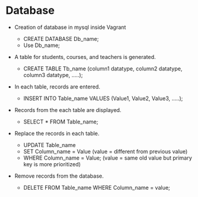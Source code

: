 # Database
- Creation of database in mysql inside Vagrant
  - CREATE DATABASE Db_name;
  - Use Db_name;

- A table for students, courses, and teachers is generated.
  - CREATE TABLE Tb_name (column1 datatype, column2 datatype, column3 datatype, .....);
  
- In each table, records are entered.
  - INSERT INTO Table_name VALUES (Value1, Value2, Value3, .....);

- Records from the each table are displayed.
  - SELECT * FROM Table_name;

- Replace the records in each table.
  - UPDATE Table_name
  - SET Column_name = Value (value = different from previous value)
  - WHERE Column_name = Value; (value = same old value but primary key is more prioritized)

- Remove records from the database.
  - DELETE FROM Table_name WHERE Column_name = value;
